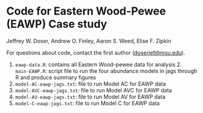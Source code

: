 # Code for Eastern Wood-Pewee (EAWP) Case study

Jeffrey W. Doser, Andrew O. Finley, Aaron S. Weed, Elise F. Zipkin 

For questions about code, contact the first author (doserjef@msu.edu).

1. `eawp-data.R`: contains all Eastern Wood-pewee data for analysis
2.` main-EAWP.R`: script file to run the four abundance models in jags through R and produce summary figures
3. `model-AC-eawp-jags.txt`: file to run Model AC for EAWP data
4. `model-AVC-eawp-jags.txt`: file to run Model AVC for EAWP data
5. `model-AV-eawp-jags.txt`: file to run Model AV for EAWP data
6. `model-C-eawp-jags.txt`: file to run Model C for EAWP data

